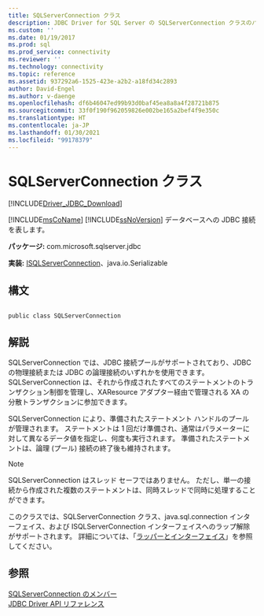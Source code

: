 ```yaml
---
title: SQLServerConnection クラス
description: JDBC Driver for SQL Server の SQLServerConnection クラスのパブリック API 詳細について説明します。
ms.custom: ''
ms.date: 01/19/2017
ms.prod: sql
ms.prod_service: connectivity
ms.reviewer: ''
ms.technology: connectivity
ms.topic: reference
ms.assetid: 937292a6-1525-423e-a2b2-a18fd34c2893
author: David-Engel
ms.author: v-daenge
ms.openlocfilehash: df6b46047ed99b93d0baf45ea8a8a4f28721b875
ms.sourcegitcommit: 33f0f190f962059826e002be165a2bef4f9e350c
ms.translationtype: HT
ms.contentlocale: ja-JP
ms.lasthandoff: 01/30/2021
ms.locfileid: "99178379"
---
```

# <a name="sqlserverconnection-class"></a>SQLServerConnection クラス
[!INCLUDE[Driver_JDBC_Download](../../../includes/driver_jdbc_download.md)]

  [!INCLUDE[msCoName](../../../includes/msconame_md.md)] [!INCLUDE[ssNoVersion](../../../includes/ssnoversion-md.md)] データベースへの JDBC 接続を表します。  
  
 **パッケージ:** com.microsoft.sqlserver.jdbc  
  
 **実装:** [ISQLServerConnection](../../../connect/jdbc/reference/isqlserverconnection-interface.md)、java.io.Serializable  
  
## <a name="syntax"></a>構文  
  
```  
  
public class SQLServerConnection  
```  
  
## <a name="remarks"></a>解説  
 SQLServerConnection では、JDBC 接続プールがサポートされており、JDBC の物理接続または JDBC の論理接続のいずれかを使用できます。 SQLServerConnection は、それから作成されたすべてのステートメントのトランザクション制御を管理し、XAResource アダプター経由で管理される XA の分散トランザクションに参加できます。  
  
 SQLServerConnection により、準備されたステートメント ハンドルのプールが管理されます。 ステートメントは 1 回だけ準備され、通常はパラメーターに対して異なるデータ値を指定し、何度も実行されます。 準備されたステートメントは、論理 (プール) 接続の終了後も維持されます。  
  
> [!NOTE]  
>  SQLServerConnection はスレッド セーフではありません。 ただし、単一の接続から作成された複数のステートメントは、同時スレッドで同時に処理することができます。  
  
 このクラスでは、SQLServerConnection クラス、java.sql.connection インターフェイス、および ISQLServerConnection インターフェイスへのラップ解除がサポートされます。 詳細については、「[ラッパーとインターフェイス](../../../connect/jdbc/wrappers-and-interfaces.md)」を参照してください。  
  
## <a name="see-also"></a>参照  
 [SQLServerConnection のメンバー](../../../connect/jdbc/reference/sqlserverconnection-members.md)   
 [JDBC Driver API リファレンス](../../../connect/jdbc/reference/jdbc-driver-api-reference.md)  
  
  
